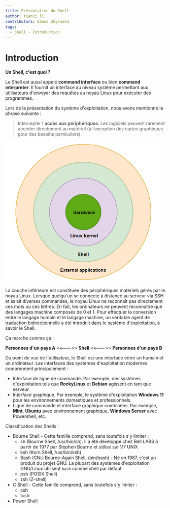 ```yaml
---
title: Présentation du Shell
author: tianci li
contributors: Ganna Zhyrnova
tags:
  - Shell - Introduction
---
```


# Introduction

**Un Shell, c'est quoi ?**

Le Shell est aussi appelé **command interface** ou bien **command interpreter**. Il fournit un interface au niveau système permettant aux utilisateurs d'envoyer des requêtes au noyau Linux pour exécuter des programmes.

Lors de la présentation du système d'exploitation, nous avons mentionné la phrase suivante :

> Intercepter l\`**accès aux périphériques**. Les logiciels peuvent rarement accéder directement au matériel (à l’exception des cartes graphiques pour des besoins particuliers).

![Shell01](./images/Shell01.png)

La couche inférieure est constituée des périphériques matériels gérés par le noyau Linux. Lorsque quelqu'un se connecte à distance au serveur via SSH et saisit diverses commandes, le noyau Linux ne reconnaît pas directement ces mots ou ces lettres. En fait, les ordinateurs ne peuvent reconnaître que des langages machine composés de 0 et 1. Pour effectuer la conversion entre le langage humain et le langage machine, un véritable agent de traduction bidirectionnelle a été introduit dans le système d'exploitation, à savoir le Shell.

Ça marche comme ça :

**Personnes d'un pays A** <<--->> **Shell** <<--->> **Personnes d'un pays B**

Du point de vue de l'utilisateur, le Shell est une interface entre un humain et un ordinateur. Les interfaces des systèmes d'exploitation modernes comprennent principalement :

- Interface de ligne de commande. Par exemple, des systèmes d'exploitation tels que **RockyLinux** et **Debian** agissent en tant que serveur.
- Interface graphique. Par exemple, le système d'exploitation **Windows 11** pour les environnements domestiques et professionnels.
- Ligne de commande et interface graphique combinées. Par exemple, **Mint**, **Ubuntu** avec environnement graphique, **Windows Server** avec Powershell, etc.

Classification des Shells :

- Bourne Shell - Cette famille comprend, sans toutefois s'y limiter :
  - sh (Bourne Shell, /usr/bin/sh). Il a été développé chez Bell LABS à partir de 1977 par Stephen Bourne et utilisé sur V7 UNIX
  - ksh (Korn Shell, /usr/bin/ksh)
  - Bash (GNU Bourne-Again Shell, /bin/bash) - Né en 1987, c'est un produit du projet GNU. La plupart des systèmes d'exploitation GNU/Linux utilisent `bash` comme shell par défaut
  - psh (POSIX Shell)
  - zsh (Z-shell)
- C Shell - Cette famille comprend, sans toutefois s'y limiter :
  - csh
  - tcsh
- Power Shell
